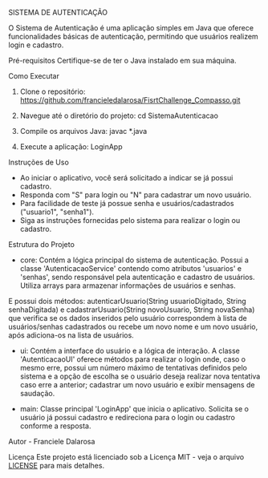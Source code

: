 SISTEMA DE AUTENTICAÇÃO

O Sistema de Autenticação é uma aplicação simples em Java que oferece funcionalidades básicas de autenticação, permitindo que usuários realizem login e cadastro. 

Pré-requisitos
Certifique-se de ter o Java instalado em sua máquina.

Como Executar

1. Clone o repositório: https://github.com/francieledalarosa/FisrtChallenge_Compasso.git

2. Navegue até o diretório do projeto: cd SistemaAutenticacao

3. Compile os arquivos Java: javac *.java

4. Execute a aplicação: LoginApp

Instruções de Uso
- Ao iniciar o aplicativo, você será solicitado a indicar se já possui cadastro.
- Responda com "S" para login ou "N" para cadastrar um novo usuário.
- Para facilidade de teste já possue senha e usuários/cadastrados ("usuario1", "senha1").
- Siga as instruções fornecidas pelo sistema para realizar o login ou cadastro.

Estrutura do Projeto

- core: Contém a lógica principal do sistema de autenticação. Possui a classe 'AutenticacaoService' contendo como atributos 'usuarios' e 'senhas', sendo responsável pela autenticação e cadastro de usuários. Utiliza arrays para armazenar informações de usuários e senhas.

E possui dois métodos: autenticarUsuario(String usuarioDigitado, String senhaDigitada) e cadastrarUsuario(String novoUsuario, String novaSenha) que verifica se os dados inseridos pelo usuário correspondem à lista de usuários/senhas cadastrados ou recebe um novo nome e um novo usuário, após adiciona-os na lista de usuários.

- ui: Contém a interface do usuário e a lógica de interação. A classe 'AutenticacaoUI' oferece métodos para realizar o login onde, caso o mesmo erre, possui um número máximo de tentativas definidos pelo sistema e a opção de escolha se o usuário deseja realizar nova tentativa caso erre a anterior; cadastrar um novo usuário e exibir mensagens de saudação.

- main: Classe principal 'LoginApp' que inicia o aplicativo. Solicita se o usuário já possui cadastro e redireciona para o login ou cadastro conforme a resposta.

Autor - Franciele Dalarosa

Licença Este projeto está licenciado sob a Licença MIT - veja o arquivo [LICENSE](LICENSE) para mais detalhes.
